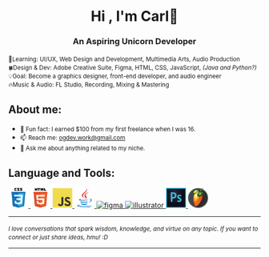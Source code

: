 <h1 align="center">Hi , I'm Carl🤘</h1>
<h3 align="center">An Aspiring Unicorn Developer</h3>

<small>🌊Learning: UI/UX, Web Design and Development, Multimedia Arts, Audio Production</small><br>
<small>🍀Design & Dev: Adobe Creative Suite, Figma, HTML, CSS, JavaScript, _(Java and Python?)_</small><br>
<small>💡Goal: Become a graphics designer, front-end developer, and audio engineer</small><br>
<small>🔥Music & Audio: FL Studio, Recording, Mixing & Mastering</small>
<br>

## About me:  
- <SMALL>🍁 Fun fact: I earned $100 from my first freelance when I was 16.</small>  
- <small>📫 Reach me: ogdev.work@gmail.com</small>  
- <small>💬 Ask me about anything related to my niche.</small>  

## Language and Tools:  

<p align="left"> 

  <a href="https://www.w3schools.com/css/" target="_blank" rel="noreferrer"> 
    <img src="https://raw.githubusercontent.com/devicons/devicon/master/icons/css3/css3-original-wordmark.svg" alt="css3" width="40" height="40"/> 
  </a> 

  <a href="https://www.w3.org/html/" target="_blank" rel="noreferrer"> 
    <img src="https://raw.githubusercontent.com/devicons/devicon/master/icons/html5/html5-original-wordmark.svg" alt="html5" width="40" height="40"/> 
  </a> 

  <a href="https://developer.mozilla.org/en-US/docs/Web/JavaScript" target="_blank" rel="noreferrer"> 
    <img src="https://raw.githubusercontent.com/devicons/devicon/master/icons/javascript/javascript-original.svg" alt="javascript" width="40" height="40"/> 
  </a> 

  <a href="https://www.java.com" target="_blank" rel="noreferrer"> 
    <img src="https://raw.githubusercontent.com/devicons/devicon/master/icons/java/java-original.svg" alt="java" width="40" height="40"/> 
  </a> 

  <a href="https://www.figma.com/" target="_blank" rel="noreferrer"> 
    <img src="https://www.vectorlogo.zone/logos/figma/figma-icon.svg" alt="figma" width="40" height="40"/> 
  </a> 

  <a href="https://www.adobe.com/in/products/illustrator.html" target="_blank" rel="noreferrer"> 
    <img src="https://www.vectorlogo.zone/logos/adobe_illustrator/adobe_illustrator-icon.svg" alt="illustrator" width="40" height="40"/> 
  </a> 

  <a href="https://www.adobe.com/products/photoshop.html" target="_blank" rel="noreferrer">
    <img src="https://github.com/ogcarl/ogcarl/blob/main/images/photoshop.png" alt="Photoshop" width="40" height="40"/>
  </a>

  <a href="https://www.image-line.com/fl-studio/" target="_blank" rel="noreferrer">
    <img src="https://github.com/ogcarl/ogcarl/blob/main/images/flstudio.png" alt="FL Studio" width="40" height="40"/>
  </a> 

</p>

---

<small><em>I love conversations that spark wisdom, knowledge, and virtue on any topic. If you want to connect or just share ideas, hmu! :D</em></small>

---

